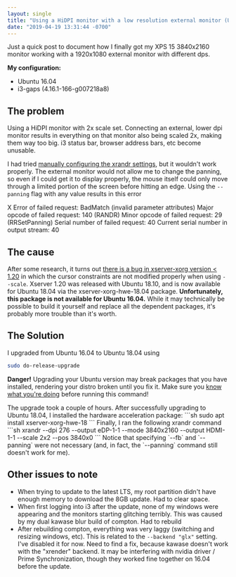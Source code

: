```yaml
---
layout: single
title: "Using a HiDPI monitor with a low resolution external monitor (Ubuntu + i3)"
date: "2019-04-19 13:31:44 -0700"
---
```

Just a quick post to document how I finally got my XPS 15 3840x2160 monitor working with a 1920x1080 external monitor with different dps.

**My configuration:**
* Ubuntu 16.04
* i3-gaps (4.16.1-166-g007218a8)

## The problem
Using a HiDPI monitor with 2x scale set. Connecting an external, lower dpi monitor results in everything on that monitor also being scaled 2x, making them way too big. i3 status bar, browser address bars, etc become unusable.

I had tried [manually configuring the xrandr settings](https://blog.summercat.com/configuring-mixed-dpi-monitors-with-xrandr.html), but it wouldn't work properly. The external monitor would not allow me to change the panning, so even if I could get it to display properly, the mouse itself could only move through a limited portion of the screen before hitting an edge. Using the `--panning` flag with any value results in this error
<p class="notice--danger">X Error of failed request:  BadMatch (invalid parameter attributes)
  Major opcode of failed request:  140 (RANDR)
  Minor opcode of failed request:  29 (RRSetPanning)
  Serial number of failed request:  40
  Current serial number in output stream:  40
</p>

## The cause
After some research, it turns out [there is a bug in xserver-xorg version < 1.20](https://bugs.launchpad.net/ubuntu/+source/xorg-server/+bug/883319) in which the cursor constraints are not modified properly when using `--scale`. Xserver 1.20  was released with Ubuntu 18.10, and is now available for Ubuntu 18.04 via the xserver-xorg-hwe-18.04 package. **Unfortunately, this package is not available for Ubuntu 16.04.** While it may technically be possible to build it yourself and replace all the dependent packages, it's probably more trouble than it's worth.

## The Solution
I upgraded from Ubuntu 16.04 to Ubuntu 18.04 using
```sh
sudo do-release-upgrade
```
<p class="notice--danger"><b>Danger!</b> Upgrading your Ubuntu version may break packages that you  have installed, rendering your distro broken until you fix it. Make sure you <a href="https://wiki.ubuntu.com/BionicBeaver/ReleaseNotes">know what you're doing</a> before running this command!</p>
The upgrade took a couple of hours. After successfully upgrading to Ubuntu 18.04, I installed the hardware acceleration package:
```sh
sudo apt install xserver-xorg-hwe-18
```
Finally, I ran the following xrandr command
```sh
xrandr --dpi 276 --output eDP-1-1 --mode 3840x2160 --output HDMI-1-1  --scale 2x2 --pos 3840x0
```
Notice that specifying `--fb` and `--panning` were not necessary (and, in fact, the `--panning` command still doesn't work for me).

## Other issues to note
* When trying to update to the latest LTS, my root partition didn't have enough memory to download the 8GB update. Had to clear space.
* When first logging into i3 after the update, none of my windows were appearing and the monitors starting glitching terribly. This was caused by my dual kawase blur build of compton. Had to rebuild
* After rebuilding compton, everything was very laggy (switching and resizing windows, etc). This is related to the `--backend "glx"` setting. I've disabled it for now. Need to find a fix, because kawase doesn't work with the "xrender" backend. It may be interfering with nvidia driver / Prime Synchronization, though they worked fine together on 16.04 before the update.
